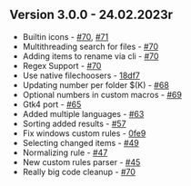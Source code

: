 ## Version 3.0.0 - 24.02.2023r
- Builtin icons - [#70](https://github.com/qarmin/szyszka/pull/70), [#71](https://github.com/qarmin/szyszka/pull/71)
- Multithreading search for files - [#70](https://github.com/qarmin/szyszka/pull/70)
- Adding items to rename via cli - [#70](https://github.com/qarmin/szyszka/pull/70)
- Regex Support - [#70](https://github.com/qarmin/szyszka/pull/70)
- Use native filechoosers - [18df7](https://github.com/qarmin/szyszka/commit/18df74a9b686b62985248b9a8726bd96cee4f29c)
- Updating number per folder $(K) - [#68](https://github.com/qarmin/szyszka/pull/68)
- Optional numbers in custom macros - [#69](https://github.com/qarmin/szyszka/pull/69)
- Gtk4 port - [#65](https://github.com/qarmin/szyszka/pull/65)
- Added multiple languages - [#63](https://github.com/qarmin/szyszka/pull/63)
- Sorting added results - [#57](https://github.com/qarmin/szyszka/pull/57)
- Fix windows custom rules - [0fe9](https://github.com/qarmin/szyszka/commit/0fe9753eceac56321a49b44c6ec390d30ba0a494)
- Selecting changed items - [#49](https://github.com/qarmin/szyszka/pull/49)
- Normalizing rule - [#47](https://github.com/qarmin/szyszka/pull/47)
- New custom rules parser - [#45](https://github.com/qarmin/szyszka/pull/45)
- Really big code cleanup - [#70](https://github.com/qarmin/szyszka/pull/70)